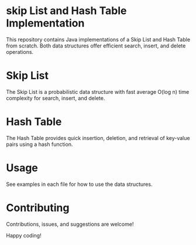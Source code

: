 # skip List and Hash Table Implementation
This repository contains Java implementations of a Skip List and Hash Table from scratch. Both data structures offer efficient search, insert, and delete operations.

# Skip List
The Skip List is a probabilistic data structure with fast average O(log n) time complexity for search, insert, and delete.

# Hash Table
The Hash Table provides quick insertion, deletion, and retrieval of key-value pairs using a hash function.

# Usage
See examples in each file for how to use the data structures.

# Contributing
Contributions, issues, and suggestions are welcome!

Happy coding!
